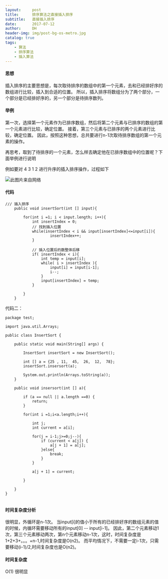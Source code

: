 ```yaml
---
layout:     post
title:      排序算法之直接插入排序
subtitle:   直接插入排序
date:       2017-07-12
author:     DH
header-img: img/post-bg-os-metro.jpg 
catalog: true
tags:
    - 算法
    - 排序算法
    - 插入算法
---
```

#### 思想

插入排序的主要思想是，每次取待排序的数组中的第一个元素，去和已经排好序的数组进行比较，插入到合适的位置。
所以，插入排序将数组分为了两个部分，一个部分是已经排好序的，另一个部分是待排序数列。

#### 举例

第一次，选择第一个元素作为已排序数组，然后将第二个元素与已排序的数组的第一个元素进行比较，确定位置。
接着，第三个元素与已排序的两个元素进行比较，确定位置。
因此，按照这种思想，总共要进行n-1次取待排序数组的第一个元素的操作。

再思考，取到了待排序的一个元素，怎么样去确定他在已排序数组中的位置呢？下面举例进行说明

例如要对 4 3 1 2  进行升序的插入排序操作，过程如下

![此图片来自网络](https://ws3.sinaimg.cn/large/006tNc79gy1fhhdqk4jtwj30dn0a0wej.jpg)

#### 代码

```
/// 插入排序
	public void insertSort(int [] input){
		
		for(int i =1; i < input.length; i++){
			int insertIndex = 0;
			// 找到插入位置
			while(insertIndex < i && input[insertIndex]<=input[i]){
					insertIndex++;
			}
			
			// 插入位置后的数整体后移
			if( insertIndex < i){
				int temp = input[i];
				while( i > insertIndex ){
					input[i] = input[i-1];
					i--;
				}
				input[insertIndex] = temp;
			}

		}
	}	

```

代码二：

```
package test;

import java.util.Arrays;

public class InsertSort {

	public static void main(String[] args) {

		InsertSort insertSort = new InsertSort();

		int [] a = {25 , 11,  45,  26,  12,  78};
		insertSort.insersort(a);
		
		System.out.println(Arrays.toString(a));
	}

	public void insersort(int [] a){
		
		if (a == null || a.length ==0) {
			return;
		}
		
		for(int i =1;i<a.length;i++){
			
			int j;
			int current = a[i];
			
			for(j = i-1;j>=0;j--){
				if (current < a[j]) {
					a[j + 1] = a[j];
				}else{
					break;
				}
			}
			
			a[j + 1] = current;
			
		}
		
	}
}
		

```

#### 时间复杂度分析

很明显，外循环是n-1次。
当input[i]的值小于所有的已经排好序的数组元素的值的时候，内循环需要移动所有的input[0] -- input[i-1]。
因此，第二个元素移动1次，第三个元素移动两次，第n个元素移动n-1次，这时，时间复杂度是1+2+3+。。。+n-1,时间复杂度是O(n2)。
而平均情况下，不需要一定i-1次，只需要移动(i-1)/2,时间复杂度也是O(n2)。

#### 时间复杂度
O(1)
很明显

